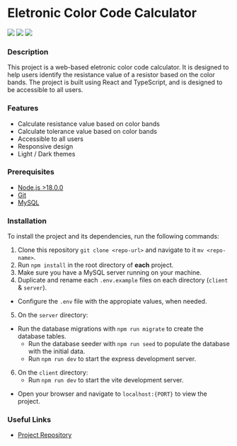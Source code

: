 # Eletronic Color Code Calculator

![](https://img.shields.io/badge/Enroute-Challenge) ![](https://img.shields.io/badge/Version-1.1.0-blueviolet) ![](https://img.shields.io/badge/Status-Beta-blue)


### Description

This project is a web-based eletronic color code calculator. It is designed to help users identify the resistance value of a resistor based on the color bands. The project is built using React and TypeScript, and is designed to be accessible to all users.

### Features

- Calculate resistance value based on color bands
- Calculate tolerance value based on color bands
- Accessible to all users
- Responsive design
- Light / Dark themes

### Prerequisites

- [Node.js >18.0.0](https://nodejs.org/en/download/)
- [Git](https://git-scm.com/downloads)
- [MySQL](https://dev.mysql.com/downloads/mysql/)

### Installation

To install the project and its dependencies, run the following commands:

1. Clone this repository `git clone <repo-url>` and navigate to it `mv <repo-name>`.
2. Run `npm install` in the root directory of **each** project.
3. Make sure you have a MySQL server running on your machine.
4. Duplicate and rename each `.env.example` files on each directory (`client` & `server`).
  - Configure the `.env` file with the appropiate values, when needed.
5. On the `server` directory:
  - Run the database migrations with `npm run migrate` to create the database tables.
	- Run the database seeder with `npm run seed` to populate the database with the initial data.
	- Run `npm run dev` to start the express development server.
6. On the `client` directory:
	- Run `npm run dev` to start the vite development server.
  - Open your browser and navigate to `localhost:{PORT}` to view the project.

### Useful Links

- [Project Repository](https://github.com/AlburIvan/enroute-challenge)